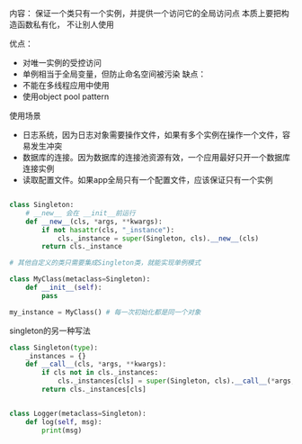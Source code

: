 内容： 保证一个类只有一个实例，并提供一个访问它的全局访问点
本质上要把构造函数私有化， 不让别人使用



优点： 
* 对唯一实例的受控访问
* 单例相当于全局变量，但防止命名空间被污染
缺点：
* 不能在多线程应用中使用
* 使用object pool pattern

使用场景
* 日志系统，因为日志对象需要操作文件，如果有多个实例在操作一个文件，容易发生冲突
* 数据库的连接。因为数据库的连接池资源有效，一个应用最好只开一个数据库连接实例
* 读取配置文件。如果app全局只有一个配置文件，应该保证只有一个实例


```python

class Singleton:
	# __new__ 会在 __init__前运行
	def __new__(cls, *args, **kwargs):
		if not hasattr(cls, "_instance"):
			cls._instance = super(Singleton, cls).__new__(cls)
		return cls._instance

# 其他自定义的类只需要集成Singleton类，就能实现单例模式

class MyClass(metaclass=Singleton):
	def __init__(self):
		pass 

my_instance = MyClass() # 每一次初始化都是同一个对象
```


singleton的另一种写法
```python
class Singleton(type):
	_instances = {}
	def __call__(cls, *args, **kwargs):
		if cls not in cls._instances:
			cls._instances[cls] = super(Singleton, cls).__call__(*args, **kwargs)
		return cls._instances[cls]


class Logger(metaclass=Singleton):
	def log(self, msg):
		print(msg)

```